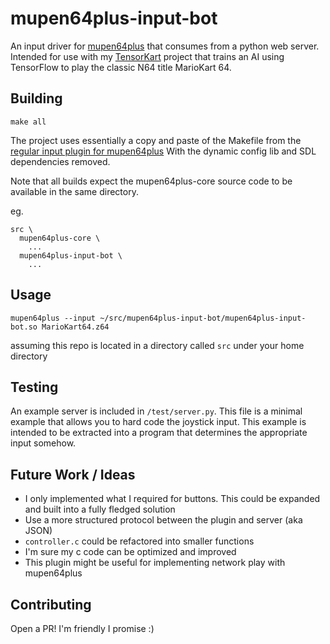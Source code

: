 mupen64plus-input-bot
=====================

An input driver for [mupen64plus](https://github.com/mupen64plus/mupen64plus-core) that consumes from a python web server. Intended for use with my [TensorKart](https://github.com/kevinhughes27/TensorKart) project that trains an AI using TensorFlow to play the classic N64 title MarioKart 64.


Building
--------
```shell
make all
```

The project uses essentially a copy and paste of the Makefile from the [regular input plugin for mupen64plus](https://github.com/mupen64plus/mupen64plus-input-sdl) With the dynamic config lib and SDL dependencies removed.

Note that all builds expect the mupen64plus-core source code to be available in the same directory.

eg.
```
src \
  mupen64plus-core \
    ...
  mupen64plus-input-bot \
    ...
```

Usage
-----
```shell
mupen64plus --input ~/src/mupen64plus-input-bot/mupen64plus-input-bot.so MarioKart64.z64
```

assuming this repo is located in a directory called `src` under your home directory


Testing
-------
An example server is included in `/test/server.py`. This file is a minimal example that allows you to hard code the joystick input. This example is intended to be extracted into a program that determines the appropriate input somehow.


Future Work / Ideas
-------------------
* I only implemented what I required for buttons. This could be expanded and built into a fully fledged solution
* Use a more structured protocol between the plugin and server (aka JSON)
* `controller.c` could be refactored into smaller functions
* I'm sure my c code can be optimized and improved
* This plugin might be useful for implementing network play with mupen64plus


Contributing
------------
Open a PR! I'm friendly I promise :)
